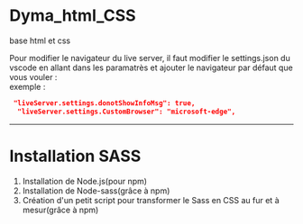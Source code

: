 # Dyma_html_CSS

base html et css

Pour modifier le navigateur du live server, il faut modifier le settings.json du vscode en allant dans les paramatrès et ajouter le navigateur par défaut que vous vouler :  
exemple :

```json
 "liveServer.settings.donotShowInfoMsg": true,
  "liveServer.settings.CustomBrowser": "microsoft-edge",
```

---

# Installation SASS

1. Installation de Node.js(pour npm)
2. Installation de Node-sass(grâce à npm)
3. Création d'un petit script pour transformer le Sass en CSS au fur et
   à mesur(grâce à npm)
